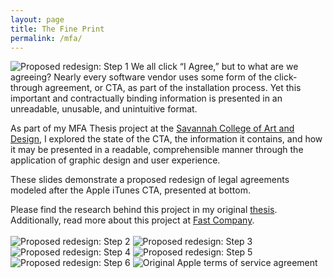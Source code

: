 ```yaml
---
layout: page
title: The Fine Print
permalink: /mfa/
---
```

![Proposed redesign: Step 1](../assets/images/CTA_redesign_1.jpg "Proposed redesign of digital legal agreements")
We all click “I Agree,” but to what are we agreeing? Nearly every software vendor uses some form of the click-through agreement, or CTA, as part of the installation process. Yet this important and contractually binding information is presented in an unreadable, unusable, and unintuitive format.

As part of my MFA Thesis project at the [Savannah College of Art and Design](http://www.scad.edu), I explored the state of the CTA, the information it contains, and how it may be presented in a readable, comprehensible manner through the application of graphic design and user experience.

These slides demonstrate a proposed redesign of legal agreements modeled after the Apple iTunes CTA, presented at bottom.

Please find the research behind this project in my original [thesis](https://dl.dropboxusercontent.com/u/21742864/bernstein_thesis.pdf). Additionally, read more about this project at [Fast Company](https://www.fastcodesign.com/1665000/how-to-fix-the-nightmare-of-apples-terms-of-service).
<br><br>
![Proposed redesign: Step 2](../assets/images/CTA_redesign_2.jpg "Proposed redesign of digital legal agreements")
![Proposed redesign: Step 3](../assets/images/CTA_redesign_3.jpg "Proposed redesign of digital legal agreements")
![Proposed redesign: Step 4](../assets/images/CTA_redesign_4.jpg "Proposed redesign of digital legal agreements")
![Proposed redesign: Step 5](../assets/images/CTA_redesign_5.jpg "Proposed redesign of digital legal agreements")
![Proposed redesign: Step 6](../assets/images/CTA_redesign_6.jpg "Proposed redesign of digital legal agreements")
![Original Apple terms of service agreement](../assets/images/itunes-license.jpg "Original Apple terms of service agreement")
